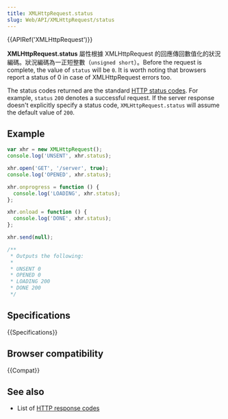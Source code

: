 ```yaml
---
title: XMLHttpRequest.status
slug: Web/API/XMLHttpRequest/status
---
```


{{APIRef('XMLHttpRequest')}}

**XMLHttpRequest.status** 屬性根據 XMLHttpRequest 的回應傳回數值化的狀況編碼。狀況編碼為一正短整數（`unsigned short`）。Before the request is complete, the value of `status` will be `0`. It is worth noting that browsers report a status of 0 in case of XMLHttpRequest errors too.

The status codes returned are the standard [HTTP status codes](/zh-TW/docs/Web/HTTP/Response_codes). For example, `status` `200` denotes a successful request. If the server response doesn't explicitly specify a status code, `XMLHttpRequest.status` will assume the default value of `200`.

## Example

```js
var xhr = new XMLHttpRequest();
console.log('UNSENT', xhr.status);

xhr.open('GET', '/server', true);
console.log('OPENED', xhr.status);

xhr.onprogress = function () {
  console.log('LOADING', xhr.status);
};

xhr.onload = function () {
  console.log('DONE', xhr.status);
};

xhr.send(null);

/**
 * Outputs the following:
 *
 * UNSENT 0
 * OPENED 0
 * LOADING 200
 * DONE 200
 */
```

## Specifications

{{Specifications}}

## Browser compatibility

{{Compat}}

## See also

- List of [HTTP response codes](/zh-TW/docs/Web/HTTP/Response_codes)
